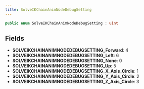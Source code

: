 ```yaml
---
title: SolveIKChainAnimNodeDebugSetting
---
```


```csharp
public enum SolveIKChainAnimNodeDebugSetting : uint
```

## Fields

- **SOLVEIKCHAINANIMNODEDEBUGSETTING_Forward**: 4
- **SOLVEIKCHAINANIMNODEDEBUGSETTING_Left**: 6
- **SOLVEIKCHAINANIMNODEDEBUGSETTING_None**: 0
- **SOLVEIKCHAINANIMNODEDEBUGSETTING_Up**: 5
- **SOLVEIKCHAINANIMNODEDEBUGSETTING_X_Axis_Circle**: 1
- **SOLVEIKCHAINANIMNODEDEBUGSETTING_Y_Axis_Circle**: 2
- **SOLVEIKCHAINANIMNODEDEBUGSETTING_Z_Axis_Circle**: 3

